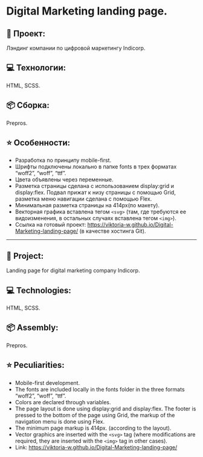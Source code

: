 # Digital Marketing landing page.
## :open_file_folder: Проект: 
Лэндинг компании по цифровой маркетингу Indicorp. 
## :computer: Технологии: 
HTML, SCSS.
## :package: Сборка: 
Prepros.
## :star: Особенности: 
* Разработка по принципу mobile-first. 
* Шрифты подключены локально в папке fonts в трех форматах “woff2”, “woff”, “ttf”. 
* Цвета объявлены через переменные.
* Разметка страницы сделана с использованием display:grid и display:flex. Подвал прижат к низу страницы с помощью Grid, разметка меню навигации сделана с помощью Flex.
* Минимальная разметка страницы на 414px(по макету).
* Векторная графика вставлена тегом ```<svg>``` (там, где требуются ее видоизменения, в остальных случаях вставлена тегом ```<img>```).
* Ссылка на готовый проект: https://viktoria-w.github.io/Digital-Marketing-landing-page/ (в качестве хостинга Git).
***
## :open_file_folder: Project: 
Landing page for digital marketing company Indicorp.
## :computer: Technologies: 
HTML, SCSS.
## :package: Assembly: 
Prepros.
## :star: Peculiarities: 
* Mobile-first development.
* The fonts are included locally in the fonts folder in the three formats “woff2”, “woff”, “ttf”.
* Colors are declared through variables.
* The page layout is done using display:grid and display:flex. The footer is pressed to the bottom of the page using Grid, the markup of the navigation menu is done using Flex.
* The minimum page markup is 414px. (according to the layout).
* Vector graphics are inserted with the ```<svg>``` tag (where modifications are required, they are inserted with the ```<img>``` tag in other cases).
* Link: https://viktoria-w.github.io/Digital-Marketing-landing-page/
